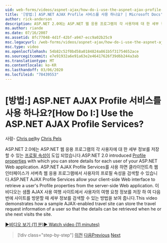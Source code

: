 ```yaml
---
uid: web-forms/videos/aspnet-ajax/how-do-i-use-the-aspnet-ajax-profile-services
title: '[방법:] ASP.NET AJAX Profile 서비스를 사용 하나요? | Microsoft Docs'
author: rick-anderson
description: ASP.NET 2.0에는 ASP.NET 웹 응용 프로그램의 각 사용자에 대 한 세부 정보를 저장할 수 있는 프로필 속성이 도입 되었습니다. ASP.NET AJAX Profile Service 허용 ...
ms.author: riande
ms.date: 07/16/2007
ms.assetid: 8fc77048-4d1f-42bf-a947-ecc9a02b25c9
msc.legacyurl: /web-forms/videos/aspnet-ajax/how-do-i-use-the-aspnet-ajax-profile-services
msc.type: video
ms.openlocfilehash: 54b82c52f0bd58a0184824a861b5f31754652ace
ms.sourcegitcommit: e7e91932a6e91a63e2e46417626f39d6b244a3ab
ms.translationtype: MT
ms.contentlocale: ko-KR
ms.lasthandoff: 03/06/2020
ms.locfileid: "78439553"
---
```

# <a name="how-do-i-use-the-aspnet-ajax-profile-services"></a><span data-ttu-id="dbe38-105">[방법:] ASP.NET AJAX Profile 서비스를 사용 하나요?</span><span class="sxs-lookup"><span data-stu-id="dbe38-105">[How Do I:] Use the ASP.NET AJAX Profile Services?</span></span>

<span data-ttu-id="dbe38-106">사람- [Chris pel](https://twitter.com/chrispels)</span><span class="sxs-lookup"><span data-stu-id="dbe38-106">by [Chris Pels](https://twitter.com/chrispels)</span></span>

<span data-ttu-id="dbe38-107">ASP.NET 2.0에는 ASP.NET 웹 응용 프로그램의 각 사용자에 대 한 세부 정보를 저장할 수 있는 [프로필 속성이](https://msdn.microsoft.com/library/at64shx3.aspx) 도입 되었습니다.</span><span class="sxs-lookup"><span data-stu-id="dbe38-107">ASP.NET 2.0 introduced [Profile properties](https://msdn.microsoft.com/library/at64shx3.aspx) with which you can store details for each user of your ASP.NET Web application.</span></span> <span data-ttu-id="dbe38-108">ASP.NET AJAX Profile Services를 사용 하면 클라이언트측 웹 인터페이스가 서버측 웹 응용 프로그램에서 사용자의 프로필 속성을 검색할 수 있습니다.</span><span class="sxs-lookup"><span data-stu-id="dbe38-108">ASP.NET AJAX Profile Services allow your client-side Web interface to retrieve a user's Profile properties from the server-side Web application.</span></span> <span data-ttu-id="dbe38-109">이 비디오는 샘플 AJAX 사용 여행 사이트에서 사용자의 여행 요청 정보를 저장 하 여 다음 번에 사이트를 방문할 때 세부 정보를 검색할 수 있는 방법을 보여 줍니다.</span><span class="sxs-lookup"><span data-stu-id="dbe38-109">This video demonstrates how a sample AJAX-enabled travel site can store the travel request information of a user so that the details can be retrieved when he or she next visits the site.</span></span>

[<span data-ttu-id="dbe38-110">&#9654;비디오 보기 (11 분)</span><span class="sxs-lookup"><span data-stu-id="dbe38-110">&#9654; Watch video (11 minutes)</span></span>](https://channel9.msdn.com/Blogs/ASP-NET-Site-Videos/how-do-i-use-the-aspnet-ajax-profile-services)

> [!div class="step-by-step"]
> <span data-ttu-id="dbe38-111">[이전](how-do-i-use-other-javascript-user-interface-libraries-with-aspnet-ajax.md)
> [다음](how-do-i-debug-aspnet-ajax-applications-using-visual-studio-2005.md)</span><span class="sxs-lookup"><span data-stu-id="dbe38-111">[Previous](how-do-i-use-other-javascript-user-interface-libraries-with-aspnet-ajax.md)
[Next](how-do-i-debug-aspnet-ajax-applications-using-visual-studio-2005.md)</span></span>
